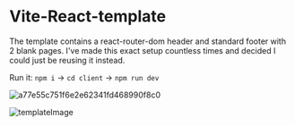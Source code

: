 # Vite-React-template
The template contains a react-router-dom header and standard footer with 2 blank pages. I've made this exact setup countless times and decided I could just be reusing it instead.

Run it: ```npm i``` -> ```cd client``` -> ```npm run dev```


![a77e55c751f6e2e62341fd468990f8c0](https://github.com/user-attachments/assets/6da8b06c-4a18-442b-99a8-fce506e08ffb)

![templateImage](https://github.com/user-attachments/assets/739f46db-aac0-4fbb-b7f0-411bb2cb5d09)
